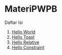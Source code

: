 # MateriPWPB
 
Daftar Isi
1. [Hello World](HelloWorld)
2. [Hello Toast](AlanAplication1)
3. [Hello Relative](AlanHelloRelative)
4. [Hello Constraint](HelloConstraint)
